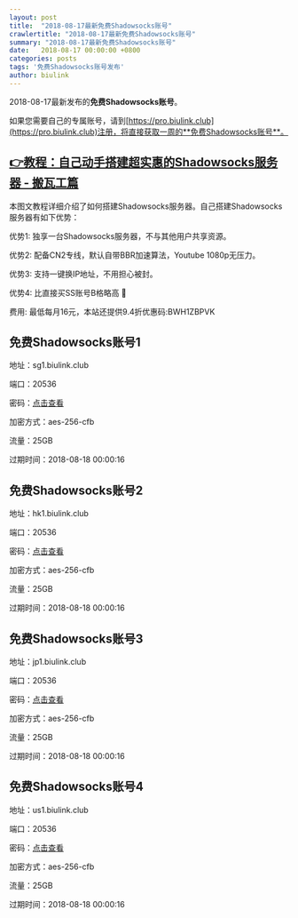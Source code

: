 ```yaml
---
layout: post
title:  "2018-08-17最新免费Shadowsocks账号"
crawlertitle: "2018-08-17最新免费Shadowsocks账号"
summary: "2018-08-17最新免费Shadowsocks账号"
date:   2018-08-17 00:00:00 +0800
categories: posts
tags: '免费Shadowsocks账号发布'
author: biulink
---
```


2018-08-17最新发布的**免费Shadowsocks账号**。

如果您需要自己的专属账号，请到[https://pro.biulink.club](https://pro.biulink.club)注册，将直接获取一周的**免费Shadowsocks账号**。

## [👉教程：自己动手搭建超实惠的Shadowsocks服务器 - 搬瓦工篇](https://github.com/Biulink/ShadowsocksTutorials/blob/master/%E6%95%99%E6%82%A8%E8%87%AA%E5%B7%B1%E5%8A%A8%E6%89%8B%E6%90%AD%E5%BB%BA%E8%B6%85%E5%AE%9E%E6%83%A0%E7%9A%84Shadowsocks%E6%9C%8D%E5%8A%A1%E5%99%A8%20-%20%E6%90%AC%E7%93%A6%E5%B7%A5%E7%AF%87.md)
  
  本图文教程详细介绍了如何搭建Shadowsocks服务器。自己搭建Shadowsocks服务器有如下优势：

  优势1: 独享一台Shadowsocks服务器，不与其他用户共享资源。

  优势2: 配备CN2专线，默认自带BBR加速算法，Youtube 1080p无压力。

  优势3: 支持一键换IP地址，不用担心被封。

  优势4: 比直接买SS账号B格略高 🙂

  费用: 最低每月16元，本站还提供9.4折优惠码:BWH1ZBPVK  
## 免费Shadowsocks账号1

地址：sg1.biulink.club

端口：20536

密码：[点击查看](https://github.com/Biulink/ShadowsocksTutorials/blob/master/publish/2018-08-17%E6%9C%80%E6%96%B0%E5%85%8D%E8%B4%B9Shadowsocks%E8%B4%A6%E5%8F%B7.md)

加密方式：aes-256-cfb

流量：25GB

过期时间：2018-08-18 00:00:16

## 免费Shadowsocks账号2

地址：hk1.biulink.club

端口：20536

密码：[点击查看](https://github.com/Biulink/ShadowsocksTutorials/blob/master/publish/2018-08-17%E6%9C%80%E6%96%B0%E5%85%8D%E8%B4%B9Shadowsocks%E8%B4%A6%E5%8F%B7.md)

加密方式：aes-256-cfb

流量：25GB

过期时间：2018-08-18 00:00:16

## 免费Shadowsocks账号3

地址：jp1.biulink.club

端口：20536

密码：[点击查看](https://github.com/Biulink/ShadowsocksTutorials/blob/master/publish/2018-08-17%E6%9C%80%E6%96%B0%E5%85%8D%E8%B4%B9Shadowsocks%E8%B4%A6%E5%8F%B7.md)

加密方式：aes-256-cfb

流量：25GB

过期时间：2018-08-18 00:00:16

## 免费Shadowsocks账号4

地址：us1.biulink.club

端口：20536

密码：[点击查看](https://github.com/Biulink/ShadowsocksTutorials/blob/master/publish/2018-08-17%E6%9C%80%E6%96%B0%E5%85%8D%E8%B4%B9Shadowsocks%E8%B4%A6%E5%8F%B7.md)

加密方式：aes-256-cfb

流量：25GB

过期时间：2018-08-18 00:00:16

